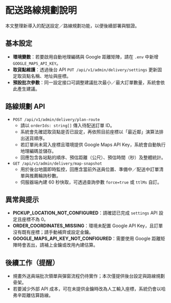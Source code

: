 # 配送路線規劃說明

本文整理新導入的配送設定／路線規劃功能，以便後續部署與驗證。

## 基本設定
- **環境變數**：若要啟用自動地理編碼與 Google 距離矩陣，請在 `.env` 中新增 `GOOGLE_MAPS_API_KEY`。
- **取貨點維護**：透過後台 API `PUT /api/v1/admin/delivery/settings` 更新固定取貨點名稱、地址與座標。
- **預設批次參數**：同一設定接口可調整建議批次最小／最大訂單數量，系統會依此產生建議。

## 路線規劃 API
- `POST /api/v1/admin/delivery/plan-route`
  - 請以 `orderIds: string[]` 傳入待配送訂單 ID。
  - 系統會先確認取貨點是否已設定，再依照目前座標以「最近鄰」演算法排出送貨順序。
  - 若訂單尚未寫入座標且環境提供 Google Maps API Key，系統會自動執行地理編碼並儲存。
  - 回應包含各站點的順序、預估距離（公尺）、預估時間（秒）及整體統計。
- `GET /api/v1/admin/delivery/map-snapshot`
  - 用於後台地圖即時監控，回應含當前外送員位置、準備中／配送中訂單清單與推薦輪詢秒數。
  - 伺服器端內建 60 秒快取，可透過查詢參數 `force=true` 或 `ttlMs` 自訂。

## 異常與提示
- **PICKUP_LOCATION_NOT_CONFIGURED**：請確認已完成 `settings` API 設定且座標不為 0。
- **ORDER_COORDINATES_MISSING**：環境未配置 Google API Key，且訂單沒有既有座標；請手動補齊或設定金鑰。
- **GOOGLE_MAPS_API_KEY_NOT_CONFIGURED**：需要使用 Google 距離矩陣時會丟出，請補上金鑰或改用內建估算。

## 後續工作（提醒）
- 規畫外送員端批次領單與彈窗流程仍待實作；本次僅提供後台設定與路線規劃骨架。
- 若要減少外部 API 成本，可在未提供金鑰時改為人工輸入座標，系統仍會以哈弗辛距離估算路線。
